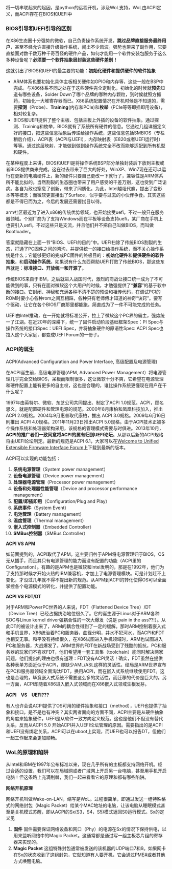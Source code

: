 将一切串联起来的起因，是python的远程开机，涉及WoL支持，WoL由ACPI定义，而ACPI存在在BIOS和UEFI中


### BIOS引导和UEFI引导的区别

在X86生态圈十分强势的微软，自己负责操作系统开发，**跳过品牌直接服务最终用户**，甚至不经允许直接升级操作系统，闹出不少风波。强势也带来了副作用，它要直接面对数千数万种千奇百怪的硬件产品，如何才能用一个软件安装包服务于这么多种设备呢？**必须要一个软件抽象层封装这些硬件差别！**

这就引出了BIOS和UEFI的最主要的功能：**初始化硬件和提供硬件的软件抽象**

* ARM体系也要初始化具体主板相关硬件如GPIO和内存等，这些一般在BSP中完成。与X86体系不同之处在于这些硬件完全定制化，初始化的时候就**预先**知道有哪些设备，Solder Down了哪个品牌的哪种内存颗粒，到时候就照方抓药，初始化一大堆寄存器而已。X86系统配置情况在开机时候是不知道的，需要**探测**（Probe）、**Training**(内存和PCIe)和**枚举**（PCIe等等即插即用设备），相对较复杂。
* BIOS和UEFI提供了整个主板、包括主板上外插的设备的软件抽象。通过探测、Training和枚举，BIOS就有了系统所有硬件的信息。它通过几组详细定义好的接口，把这些信息抽象后传递给操作系统，这些信息包括SMBIOS（专栏稍后介绍）、ACPI表（ACPI与UEFI），内存映射表（E820或者UEFI运行时）等等。通过这层映射，才能做到做到操作系统完全不改而能够适配到所有机型和硬件。

在某种程度上来讲，BIOS和UEFI是将操作系统BSP部分单独封装后下放到主板或者BIOS提供商来完成。这在过去带来了巨大的好处，WinXP、Win7现在还可以运行在更新的电脑硬件上，新的硬件只要自己更改一下就行了，兼容性是ARM体系所不能比拟的。当然割裂的生态圈也带来了用户感受的千差万别，这也受到广泛诟病。各自为政也窒息了创新，带来了同质化。为此，Intel越俎代庖，提出了变形本等等概念；而微软更直接出了Surface，似乎要与过去的小伙伴争食。其实这些都是不得已而为之，今后的发展还需要拭目以待。

arm社区最近为了进入x86的传统优势领域，也开始接受uefi，不过一般只在服务器领域。个别厂商为了支持Windows而在平板等设备支持uefi，某厂商在手机上也要引入uefi。不过这些只是支流，并且他们并不把自己叫做BIOS，而叫做Bootloader。

答案就隐藏在上面一节“BIOS、UEFI的目的”中。UEFI扫除了传统BIOS割裂的生态，打通了PC固件之间的鸿沟，并提供统一的接口给操作系统，而不关心操作系统是什么；它能够更好的完成PC固件的终极目的：**初始化硬件**和**提供硬件的软件抽象**，和**启动操作系统**。如果说有什么东西帮助UEFI打败了传统BIOS，那这些东西就是：**标准接口、开放统一和开源了**。

传统BIOS来自于IBM，之后就进入战国时代，激烈的商战让接口统一成为了不可能做到的事，只有在面对微软这个大用户的时候，才勉强提供了“**兼容**”的基于软中断的接口。它封闭、神秘和充满各种不清不楚的预设和祖传代码，在调试PCI的ROM时要小心各种rom之间互相踩，各种只有老师傅才知道的神奇“诀窍”。要写个驱动，让它在各个BIOS厂商那里都能跑，简直成为了一件不可能完成的任务。

UEFI由Intel推动，在一开始就将标准公开，拉上了微软这个PC界的霸主，强势统一了江湖。在近20年的深耕下，统一了固件启动阶段基础框架Spec：PI Spec与操作系统的接口Spec：UEFI Spec，并将抽象硬件的原语性Spec: ACPI Spec也拉入这个大家庭，都变成UEFI Forum的一份子。


### ACPI的诞生

ACPI(Advanced Configuration and Power Interface, 高级配置及电源管理)

在ACPI诞生前，高级电源管理(APM, Advanced Power Management）将电源管理几乎完全交给BIOS，呆板而限制很多，这让微软十分不爽，它希望在电源管理和硬件配置上能有更多的自主权，这也是合理的，谁比操作系统更懂现在用户在干什么呢？

1997年由英特尔、微软、东芝公司共同提出、制定了ACPI 1.0规范。ACPI，顾名思义，就是配置硬件和管理电源的规范。2000年8月康柏和凤凰科技加入，推出 ACPI 2.0规格。2004年9月惠普取代康柏，推出 ACPI 3.0规格。2009年6月16日則推出 ACPI 4.0规格。2011年11月23日推出ACPI 5.0规格。由于ACPI技术正被多个操作系统和处理器架构采用，该规格的管理模式需要与时俱进。2013年10月，**ACPI的推广者们一致同意将ACPI的属有归到UEFI论坛**。从那以后新的ACPI规格将由UEFI论坛制定。最新的规范是ACPI 6.1，大家可以在[Welcome to Unified Extensible Firmware Interface Forum](https://uefi.org/)上下载到最新的版本。

ACPI可以实现的功能包括：
1. **系统电源管理**（System power management）
2. **设备电源管理**（Device power management）
3. **处理器电源管理**（Processor power management）
4. **设备和处理器性能管理**（Device and processor performance management）
5. **配置/即插即用**（Configuration/Plug and Play）
6. **系统事件**（System Event）
7. **电池管理**（Battery management）
8. **温度管理**（Thermal management）
9. **嵌入式控制器**（Embedded Controller）
10. **SMBus控制器**（SMBus Controller）

**ACPI VS APM**

如前面提到的，ACPI取代了APM。这主要归咎于APM将电源管理归于BIOS，OS无从插手，而且其只有电源管理的能力而没有配置的功能（ACPI里的Configuration）。有趣的是APM也是微软和Intel发明的，那是在1992年，他们为了支持那时候才开始火热的IBM兼容机，才加上了电源管理模块。可是计划赶不上变化，才没过几年就不得不提出新的规范。从APM到ACPI的转化使得OS可以全面掌控各个电源模式的转化，并提供了配置功能。

**ACPI VS FDT/DT**

对于ARM和PowerPC世界的人来说，FDT（Flattened Device Tree）/DT（Device Tree）已经占据统治地位很久了。它的诞生源于Linus对于ARM各种SOC与Linux kernel driver强耦合性的一次大爆发（说是 pain in the ass??!）。从此DT的被设计出来了，ARM的耦合性得到了一定的缓解。那时ARM控制着嵌入式和手机世界，X86统治着PC和服务器，曲径分明，井水不犯河水，而ACPI和FDT也相安无事。和平没有持续很久，在X86试图进入手机领域时，ARM也试图进入PC和服务器，大战爆发了。ARM世界的FDT在新战场受到了残酷的抵抗，PC和服务器的玩家们不喜欢FDT，他们希望用一套工具集（toolchain）能同时解决两家问题，他们提出的理由也很有道理：FDT没有ACPI灵活！确实，FDT虽然在提供各种表单方面近似于ACPI，却缺少AML/ASL这样的灵活性。结局是ARM世界宣布在PC和服务器领域全面淘汰FDT，换用ACPI，而在嵌入式系统继续使用FDT。这也是合理的，毕竟嵌入式系统不需要这么多的灵活性，而迁移的代价是巨大的。另一方面，ACPI却随着X86进入嵌入式领域而在X86嵌入式领域生根发芽。

**ACPI　VS　UEFI???**

有人也许会说ACPI提供了OS可用的硬件抽象和接口（method），UEFI也提供了抽象和接口，是不是也有冲突？其实两者面向的方面不同，ACPI主要是从硬件抽象的角度来抽象硬件，UEFI是从软件一致方向定义规范。这也是他们不但没有替代关系，反而从ACPI 5.0 开始ACPI并入UEFI论坛管理的原因。需要指出的是ACPI和UEFI没有绑定关系，ACPI可以在uboot上实现，而UEFI也可以报告DT，但他们一起工作起来会更加顺畅。

### WoL的原理和陷阱

从Intel和IBM在1997年公布标准以来，现在几乎所有的主板都支持网络开机。经过合适的设置，我们可以在局域网或者广域网上开启另一台电脑，甚至用手机开启电脑！但这条路上充满荆棘，我们一起来看看它的原理和都有哪些陷阱。

**网络开机原理**

网络开机叫做Wake-on-LAN，缩写是WoL。过程很简单，即通过发送一组特殊格式的网络封包（Magic Packet）给某个MAC地址的电脑，让该电脑从睡眠模式甚至是关机模式苏醒，即从ACPI的Sx(S3，S4，S5)模式返回S0运行模式。Sx的定义见
1. **固件**
   固件需要保证网络设备和网口（Phy）的电源在Sx的情况下保持供电，以用来监听网络中的Magic Packet。这通常都是通过写一组主板芯片组的寄存器来实现的。
2. **Magic Packet**
   这组特殊封包通常被发送的该机器的UDP端口7和9。如果网卡在Sx的状态收到了这组封包，它就知道有人要开机，它会通过PME#或者其他方式唤醒电脑。

